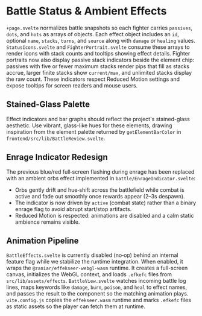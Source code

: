 # Battle Status & Ambient Effects

`+page.svelte` normalizes battle snapshots so each fighter carries
`passives`, `dots`, and `hots` as arrays of objects. Each effect object
includes an `id`, optional `name`, `stacks`, `turns`, and `source` along
with `damage` or `healing` values. `StatusIcons.svelte` and
`FighterPortrait.svelte` consume these arrays to render icons with stack
counts and tooltips showing effect details. Fighter portraits now also
display passive stack indicators beside the element chip: passives with
five or fewer maximum stacks render pips that fill as stacks accrue,
larger finite stacks show `current/max`, and unlimited stacks display the
raw count. These indicators respect Reduced Motion settings and expose
tooltips for screen readers and mouse users.

## Stained-Glass Palette

Effect indicators and bar graphs should reflect the project's stained-glass
aesthetic. Use vibrant, glass-like hues for these elements, drawing inspiration
from the element palette returned by `getElementBarColor` in
`frontend/src/lib/BattleReview.svelte`.

## Enrage Indicator Redesign

The previous blue/red full‑screen flashing during enrage has been replaced
with an ambient orbs effect implemented in `battle/EnrageIndicator.svelte`:

- Orbs gently drift and hue‑shift across the battlefield while combat is
  active and fade out smoothly once rewards appear (2–3s despawn).
- The indicator is now driven by `active` (combat state) rather than a binary
  enrage flag to avoid abrupt start/stop artifacts.
- Reduced Motion is respected: animations are disabled and a calm static
  ambience remains visible.

## Animation Pipeline

`BattleEffects.svelte` is currently disabled (no‑op) behind an internal
feature flag while we stabilize the runtime integration. When enabled, it
wraps the `@zaniar/effekseer-webgl-wasm` runtime. It creates a full-screen
canvas, initializes the WebGL context, and loads `.efkefc` files from
`src/lib/assets/effects`. `BattleView.svelte`
watches incoming battle log lines, maps keywords like `damage`, `burn`,
`poison`, and `heal` to effect names, and passes the result to the
component so the matching animation plays. `vite.config.js` copies the
`effekseer.wasm` runtime and marks `.efkefc` files as static assets so the
player can fetch them at runtime.
